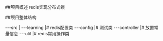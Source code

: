 
##项目概述
redis实现分布式锁

##项目整体结构

---src
      |
      ---learning
                           |# redis配置类
                           ---config
                           |# 测试类
                           ---controller
                           |# 放置常量信息
                           ---util
                           |# redis常用操作类
